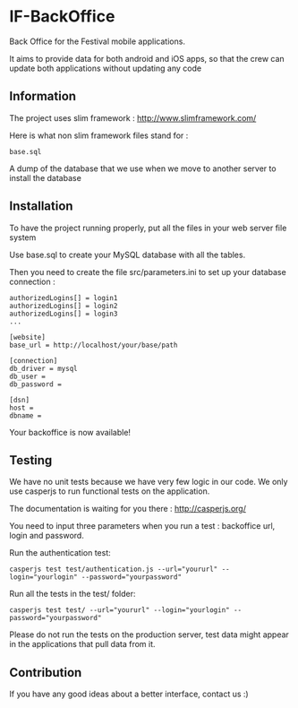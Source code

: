 IF-BackOffice
=============

Back Office for the Festival mobile applications.

It aims to provide data for both android and iOS apps, so that the crew can update both applications without updating any code

## Information

The project uses slim framework : http://www.slimframework.com/

Here is what non slim framework files stand for :

    base.sql

A dump of the database that we use when we move to another server to install the database

## Installation

To have the project running properly, put all the files in your web server file system

Use base.sql to create your MySQL database with all the tables.

Then you need to create the file src/parameters.ini to set up your database connection :

    authorizedLogins[] = login1
    authorizedLogins[] = login2
    authorizedLogins[] = login3
    ...
    
    [website]
    base_url = http://localhost/your/base/path
    
    [connection]
    db_driver = mysql
    db_user =
    db_password =
    
    [dsn]
    host =
    dbname =


Your backoffice is now available!

## Testing

We have no unit tests because we have very few logic in our code. We only use casperjs to run functional tests on the application.

The documentation is waiting for you there : http://casperjs.org/

You need to input three parameters when you run a test : backoffice url, login and password.

Run the authentication test:

    casperjs test test/authentication.js --url="yoururl" --login="yourlogin" --password="yourpassword"
Run all the tests in the test/ folder:

    casperjs test test/ --url="yoururl" --login="yourlogin" --password="yourpassword"

Please do not run the tests on the production server, test data might appear in the applications that pull data from it.

## Contribution

If you have any good ideas about a better interface, contact us :)

